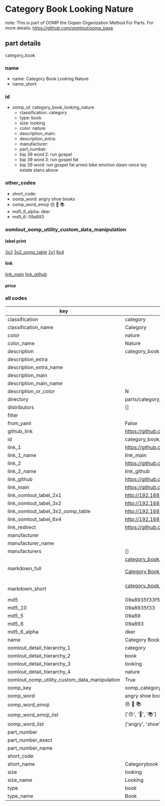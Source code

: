 # Category Book Looking Nature  

note: This is part of OOMP the Oopen Organization Method For Parts. For more details: https://github.com/oomlout/oomp_base

##  part details
  



category_book



### name
* name: Category Book Looking Nature
* name_short: 
### id
* oomp_id: category_book_looking_nature
  * classification: category
  * type: book
  * size: looking
  * color: nature
  * description_main: 
  * description_extra: 
  * manufacturer: 
  * part_number: 
  * bip 39 word 2: run gospel
  * bip 39 word 3: run gospel fat
  * bip 39 word: run gospel fat arrest bike emotion dawn voice toy estate stairs above

### other_codes
* short_code: 
* oomp_word: angry shoe books
* oomp_word_emoji :angry: :shoe: :books:
* md5_6_alpha: dker
* md5_6: 09a893






### oomlout_oomp_utility_custom_data_manipulation
#### label print
[3x2](http://192.168.1.245:1112/?label=oomp%20dker)
[3x2_oomp_table](http://192.168.1.108:1112/?label=oomp%20dker)
[2x1](http://192.168.1.242:1112/?label=oomp%20dker)
[6x4](http://192.168.1.55:1112/?label=oomp%20dker)    

#### link

[link_main](https://github.com/oomlout/oomlout_oomp_version_1_messy/tree/main/parts/category_book_looking_nature) [link_github](https://github.com/oomlout/oomlout_oomp_version_1_messy/tree/main/parts/category_book_looking_nature)                             

#### price







### all codes 
| key | value |  
| --- | --- |  
| classification | category |  
| classification_name | Category |  
| color | nature |  
| color_name | Nature |  
| description | category_book |  
| description_extra |  |  
| description_extra_name |  |  
| description_main |  |  
| description_main_name |  |  
| description_or_color | N  |  
| directory | parts/category_book_looking_nature |  
| distributors | [] |  
| filter |  |  
| from_yaml | False |  
| github_link | https://github.com/oomlout/oomlout_oomp_part_src/tree/main/parts/category_book_looking_nature |  
| id | category_book_looking_nature |  
| link_1 | https://github.com/oomlout/oomlout_oomp_version_1_messy/tree/main/parts/category_book_looking_nature |  
| link_1_name | link_main |  
| link_2 | https://github.com/oomlout/oomlout_oomp_version_1_messy/tree/main/parts/category_book_looking_nature |  
| link_2_name | link_github |  
| link_github | https://github.com/oomlout/oomlout_oomp_version_1_messy/tree/main/parts/category_book_looking_nature |  
| link_main | https://github.com/oomlout/oomlout_oomp_version_1_messy/tree/main/parts/category_book_looking_nature |  
| link_oomlout_label_2x1 | http://192.168.1.242:1112/?label=oomp%20dker |  
| link_oomlout_label_3x2 | http://192.168.1.245:1112/?label=oomp%20dker |  
| link_oomlout_label_3x2_oomp_table | http://192.168.1.108:1112/?label=oomp%20dker |  
| link_oomlout_label_6x4 | http://192.168.1.55:1112/?label=oomp%20dker |  
| link_redirect | https://github.com/oomlout/oomlout_oomp_version_1_messy/tree/main/parts/category_book_looking_nature |  
| manufacturer |  |  
| manufacturer_name |  |  
| manufacturers | [] |  
| markdown_full | [category_book_looking_nature](none)<br>[](none)<br>[Category Book Looking Nature](none)<br><br> |  
| markdown_short | [category_book_looking_nature](none)<br><br> |  
| md5 | 09a8935f33f566fd230b10c6a6d935ea |  
| md5_10 | 09a8935f33 |  
| md5_5 | 09a89 |  
| md5_6 | 09a893 |  
| md5_6_alpha | dker |  
| name | Category Book Looking Nature |  
| oomlout_detail_hierarchy_1 | category |  
| oomlout_detail_hierarchy_2 | book |  
| oomlout_detail_hierarchy_3 | looking |  
| oomlout_detail_hierarchy_4 | nature |  
| oomlout_oomp_utility_custom_data_manipulation | True |  
| oomp_key | oomp_category_book_looking_nature |  
| oomp_word | angry shoe books |  
| oomp_word_emoji | :angry: :shoe: :books: |  
| oomp_word_emoji_list | [':angry:', ':shoe:', ':books:'] |  
| oomp_word_list | ['angry', 'shoe', 'books'] |  
| part_number |  |  
| part_number_exact |  |  
| part_number_name |  |  
| short_code |  |  
| short_name | Categorybook |  
| size | looking |  
| size_name | Looking |  
| type | book |  
| type_name | Book |  
